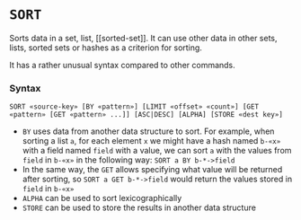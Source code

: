 # `SORT`
Sorts data in a set, list, [[sorted-set]]. It can use other data in other sets, lists, sorted sets or hashes as a criterion for sorting.

It has a rather unusual syntax compared to other commands.

### Syntax
```
SORT «source-key» [BY «pattern»] [LIMIT «offset» «count»] [GET «pattern» [GET «pattern» ...]] [ASC|DESC] [ALPHA] [STORE «dest key»]
```

* `BY` uses data from another data structure to sort. For example, when sorting a list `a`, for each element `x` we might have a hash named `b-«x»` with a field named `field` with a value, we can sort `a` with the values from `field` in `b-«x»` in the following way: `SORT a BY b-*->field`
* In the same way, the `GET` allows specifying what value will be returned after sorting, so `SORT a GET b-*->field` would return the values stored in `field` in `b-«x»`
* `ALPHA` can be used to sort lexicographically
* `STORE` can be used to store the results in another data structure
